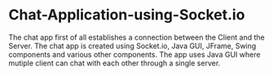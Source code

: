# Chat-Application-using-Socket.io
The chat app first of all establishes a connection between the Client and the Server.
The chat app is created using Socket.io, Java GUI, JFrame, Swing components and various other components.
The app uses Java GUI where mutiple client can chat with each other through a single server.


